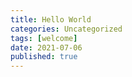 ```yaml
---
title: Hello World
categories: Uncategorized
tags: [welcome]
date: 2021-07-06
published: true
---
```

